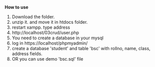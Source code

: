 **How to use**  
1. Download the folder.  
2. unzip it. and move it in htdocs folder.  
3. restart xampp. type address  
4. http://localhost/03crud/user.php  
5. You need to create a database in your mysql  
6. log in https://localhost/phpmyadmin/  
7. create a database 'student' and table 'bsc' with rollno, name, class, address fields.  
8. OR you can use demo 'bsc.sql' file
